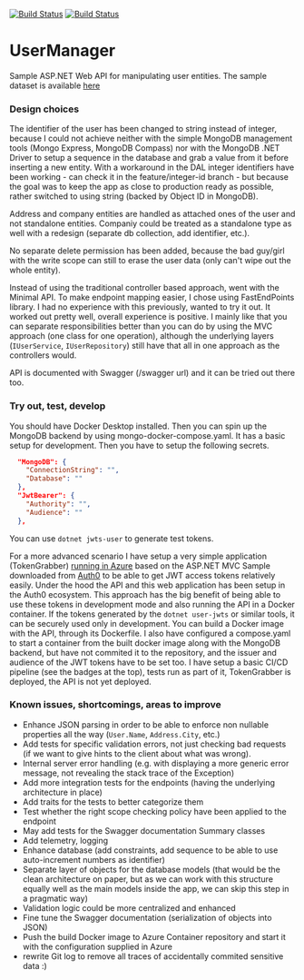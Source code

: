 [![Build Status](https://nrglabz.visualstudio.com/UserManager/_apis/build/status%2FUserManager%20API?branchName=main)](https://nrglabz.visualstudio.com/UserManager/_build/latest?definitionId=20&branchName=main)
[![Build Status](https://nrglabz.visualstudio.com/UserManager/_apis/build/status%2FTokenGrabber%20webapp?branchName=main)](https://nrglabz.visualstudio.com/UserManager/_build/latest?definitionId=21&branchName=main)

# UserManager

Sample ASP.NET Web API for manipulating user entities. The sample dataset is available [here](https://jsonplaceholder.typicode.com/users)

### Design choices

The identifier of the user has been changed to string instead of integer, because I could not achieve neither with the simple MongoDB management tools (Mongo Express, MongoDB Compass) nor with the MongoDB .NET Driver to setup a sequence in the database and grab a value from it before inserting a new entity. With a workaround in the DAL integer identifiers have been working - can check it in the feature/integer-id branch - but because the goal was to keep the app as close to production ready as possible, rather switched to using string (backed by Object ID in MongoDB).

Address and company entities are handled as attached ones of the user and not standalone entities. Companiy could be treated as a standalone type as well with a redesign (separate db collection, add identifier, etc.).

No separate delete permission has been added, because the bad guy/girl with the write scope can still to erase the user data (only can't wipe out the whole entity).

Instead of using the traditional controller based approach, went with the Minimal API. To make endpoint mapping easier, I chose using FastEndPoints library. I had no experience with this previously, wanted to try it out. It worked out pretty well, overall experience is positive. I mainly like that you can separate responsibilities better than you can do by using the MVC approach (one class for one operation), although the underlying layers (`IUserService`, `IUserRepository`) still have that all in one approach as the controllers would.

API is documented with Swagger (/swagger url) and it can be tried out there too.

### Try out, test, develop

You should have Docker Desktop installed. Then you can spin up the MongoDB backend by using mongo-docker-compose.yaml. It has a basic setup for development.
Then you have to setup the following secrets.
```json
  "MongoDB": {
    "ConnectionString": "",
    "Database": ""
  },
  "JwtBearer": {
    "Authority": "",
    "Audience": ""
  },
```
You can use `dotnet jwts-user` to generate test tokens.

For a more advanced scenario I have setup a very simple application (TokenGrabber) [running in Azure](https://tokengrabber.azurewebsites.net) based on the ASP.NET MVC Sample downloaded from [Auth0](https://www.auth0.com) to be able to get JWT access tokens relatively easily. Under the hood the API and this web application has been setup in the Auth0 ecosystem. This approach has the big benefit of being able to use these tokens in development mode and also running the API in a Docker container. If the tokens generated by the `dotnet user-jwts` or similar tools, it can be securely used only in development.
You can build a Docker image with the API, through its Dockerfile. I also have configured a compose.yaml to start a container from the built docker image along with the MongoDB backend, but have not commited it to the repository, and the issuer and audience of the JWT tokens have to be set too. I have setup a basic CI/CD pipeline (see the badges at the top), tests run as part of it, TokenGrabber is deployed, the API is not yet deployed.

### Known issues, shortcomings, areas to improve
- Enhance JSON parsing in order to be able to enforce non nullable properties all the way (`User.Name`, `Address.City`, etc.)
- Add tests for specific validation errors, not just checking bad requests (if we want to give hints to the client about what was wrong).
- Internal server error handling (e.g. with displaying a more generic error message, not revealing the stack trace of the Exception)
- Add more integration tests for the endpoints (having the underlying architecture in place)
- Add traits for the tests to better categorize them
- Test whether the right scope checking policy have been applied to the endpoint
- May add tests for the Swagger documentation Summary classes
- Add telemetry, logging
- Enhance database (add constraints, add sequence to be able to use auto-increment numbers as identifier)
- Separate layer of objects for the database models (that would be the clean architecture on paper, but as we can work with this structure equally well as the main models inside the app, we can skip this step in a pragmatic way)
- Validation logic could be more centralized and enhanced
- Fine tune the Swagger documentation (serialization of objects into JSON)
- Push the build Docker image to Azure Container repository and start it with the configuration supplied in Azure
- rewrite Git log to remove all traces of accidentally commited sensitive data :)
